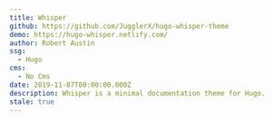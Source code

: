 ```yaml
---
title: Whisper
github: https://github.com/JugglerX/hugo-whisper-theme
demo: https://hugo-whisper.netlify.com/
author: Robert Austin
ssg:
  - Hugo
cms:
  - No Cms
date: 2019-11-07T00:00:00.000Z
description: Whisper is a minimal documentation theme for Hugo.
stale: true
---
```

